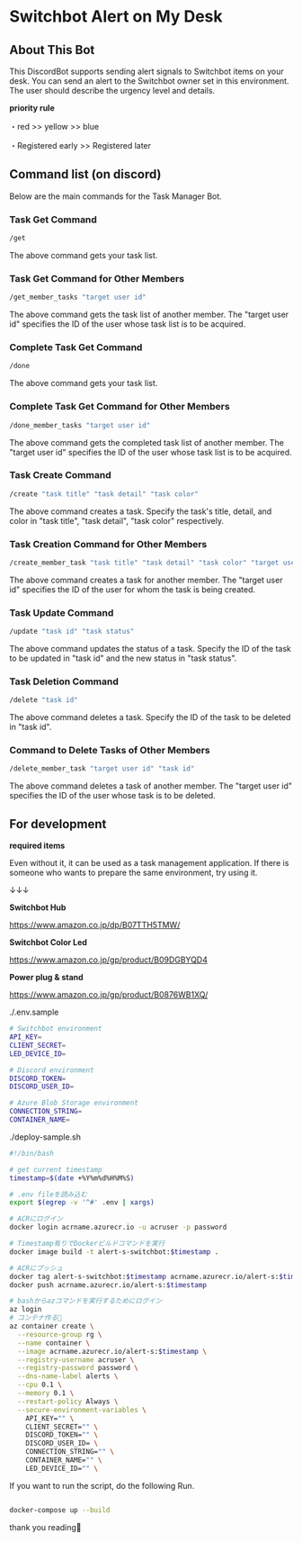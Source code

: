 # Switchbot Alert on My Desk

## About This Bot

This DiscordBot supports sending alert signals to Switchbot items on your desk.
You can send an alert to the Switchbot owner set in this environment.
The user should describe the urgency level and details.


**priority rule**

・red >> yellow >> blue

・Registered early >> Registered later



## Command list (on discord)

Below are the main commands for the Task Manager Bot.


### Task Get Command

```bash
/get
```
The above command gets your task list.


### Task Get Command for Other Members

```bash
/get_member_tasks "target user id"
```

The above command gets the task list of another member. The "target user id" specifies the ID of the user whose task list is to be acquired.


### Complete Task Get Command

```bash
/done
```
The above command gets your task list.


### Complete Task Get Command for Other Members

```bash
/done_member_tasks "target user id"
```

The above command gets the completed task list of another member. The "target user id" specifies the ID of the user whose task list is to be acquired.


### Task Create Command

```bash
/create "task title" "task detail" "task color"
```

The above command creates a task. Specify the task's title, detail, and color in "task title", "task detail", "task color" respectively.

### Task Creation Command for Other Members

```bash
/create_member_task "task title" "task detail" "task color" "target user id"
```

The above command creates a task for another member. The "target user id" specifies the ID of the user for whom the task is being created.

### Task Update Command

```bash
/update "task id" "task status"
```

The above command updates the status of a task. Specify the ID of the task to be updated in "task id" and the new status in "task status".

### Task Deletion Command

```bash
/delete "task id"
```

The above command deletes a task. Specify the ID of the task to be deleted in "task id".

### Command to Delete Tasks of Other Members

```bash
/delete_member_task "target user id" "task id"
```

The above command deletes a task of another member. The "target user id" specifies the ID of the user whose task is to be deleted.


## For development

**required items**

Even without it, it can be used as a task management application. If there is someone who wants to prepare the same environment, try using it.

↓↓↓

**Switchbot Hub**

https://www.amazon.co.jp/dp/B07TTH5TMW/

**Switchbot Color Led**

https://www.amazon.co.jp/gp/product/B09DGBYQD4

**Power plug & stand**

https://www.amazon.co.jp/gp/product/B0876WB1XQ/


./.env.sample

```bash
# Switchbot environment
API_KEY=
CLIENT_SECRET=
LED_DEVICE_ID=

# Discord environment
DISCORD_TOKEN=
DISCORD_USER_ID= 

# Azure Blob Storage environment
CONNECTION_STRING=
CONTAINER_NAME=

```

./deploy-sample.sh

```bash
#!/bin/bash

# get current timestamp
timestamp=$(date +%Y%m%d%H%M%S)

# .env fileを読み込む
export $(egrep -v '^#' .env | xargs)

# ACRにログイン
docker login acrname.azurecr.io -u acruser -p password

# Timestamp有りでDockerビルドコマンドを実行
docker image build -t alert-s-switchbot:$timestamp .

# ACRにプッシュ
docker tag alert-s-switchbot:$timestamp acrname.azurecr.io/alert-s:$timestamp
docker push acrname.azurecr.io/alert-s:$timestamp

# bashからazコマンドを実行するためにログイン
az login
# コンテナ作る🍵
az container create \
  --resource-group rg \
  --name container \
  --image acrname.azurecr.io/alert-s:$timestamp \
  --registry-username acruser \
  --registry-password password \
  --dns-name-label alerts \
  --cpu 0.1 \
  --memory 0.1 \
  --restart-policy Always \
  --secure-environment-variables \
    API_KEY="" \
    CLIENT_SECRET="" \
    DISCORD_TOKEN="" \
    DISCORD_USER_ID= \
    CONNECTION_STRING="" \
    CONTAINER_NAME="" \
    LED_DEVICE_ID="" \

```

If you want to run the script, do the following Run.

```bash

docker-compose up --build
```

thank you reading🍵
